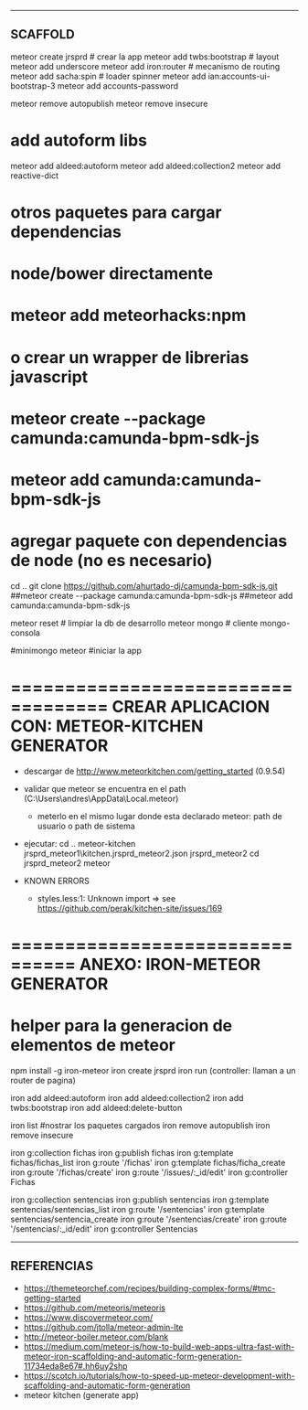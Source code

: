 -------------------------------
SCAFFOLD
-------------------------------

meteor create jrsprd  # crear la app
meteor add twbs:bootstrap # layout
meteor add underscore
meteor add iron:router  # mecanismo de routing
meteor add sacha:spin   # loader spinner
meteor add ian:accounts-ui-bootstrap-3
meteor add accounts-password

meteor remove autopublish
meteor remove insecure

# add autoform libs

meteor add aldeed:autoform
meteor add aldeed:collection2
meteor add reactive-dict

# otros paquetes para cargar dependencias

# node/bower directamente
# meteor add meteorhacks:npm
# o crear un wrapper de librerias javascript
# meteor create --package camunda:camunda-bpm-sdk-js
# meteor add camunda:camunda-bpm-sdk-js

# agregar paquete con dependencias de node (no es necesario)
cd ..
git clone https://github.com/ahurtado-dj/camunda-bpm-sdk-js.git
##meteor create --package camunda:camunda-bpm-sdk-js
##meteor add camunda:camunda-bpm-sdk-js




meteor reset # limpiar la db de desarrollo
meteor mongo # cliente mongo-consola

#minimongo
meteor #iniciar la app

===================================
CREAR APLICACION CON: METEOR-KITCHEN GENERATOR
===================================
- descargar de http://www.meteorkitchen.com/getting_started (0.9.54)
- validar que meteor se encuentra en el path (C:\Users\andres\AppData\Local\.meteor\)
  - meterlo en el mismo lugar donde esta declarado meteor: path de usuario o path de sistema
- ejecutar:
    cd ..
    meteor-kitchen jrsprd_meteor1\kitchen.jrsprd_meteor2.json jrsprd_meteor2
    cd jrsprd_meteor2
    meteor

- KNOWN ERRORS
  - styles.less:1: Unknown import => see https://github.com/perak/kitchen-site/issues/169



================================
ANEXO: IRON-METEOR GENERATOR
================================
# helper para la generacion de elementos de meteor
npm install -g iron-meteor
iron create jrsprd
iron run
(controller: llaman a un router de pagina)

iron add aldeed:autoform
iron add aldeed:collection2
iron add twbs:bootstrap
iron add aldeed:delete-button

iron list #nostrar los paquetes cargados
iron remove autopublish
iron remove insecure

iron g:collection fichas
iron g:publish    fichas
iron g:template   fichas/fichas_list
iron g:route      '/fichas'
iron g:template   fichas/ficha_create
iron g:route      '/fichas/create'
iron g:route      '/issues/:_id/edit'
iron g:controller Fichas

iron g:collection sentencias
iron g:publish    sentencias
iron g:template   sentencias/sentencias_list
iron g:route      '/sentencias'
iron g:template   sentencias/sentencia_create
iron g:route      '/sentencias/create'
iron g:route      '/sentencias/:_id/edit'
iron g:controller Sentencias



-------------------------------
REFERENCIAS
-------------------------------
- https://themeteorchef.com/recipes/building-complex-forms/#tmc-getting-started
- https://github.com/meteoris/meteoris
- https://www.discovermeteor.com/
- https://github.com/jtolla/meteor-admin-lte
- http://meteor-boiler.meteor.com/blank
- https://medium.com/meteor-js/how-to-build-web-apps-ultra-fast-with-meteor-iron-scaffolding-and-automatic-form-generation-11734eda8e67#.hh6uy2shp
- https://scotch.io/tutorials/how-to-speed-up-meteor-development-with-scaffolding-and-automatic-form-generation
- meteor kitchen (generate app)

